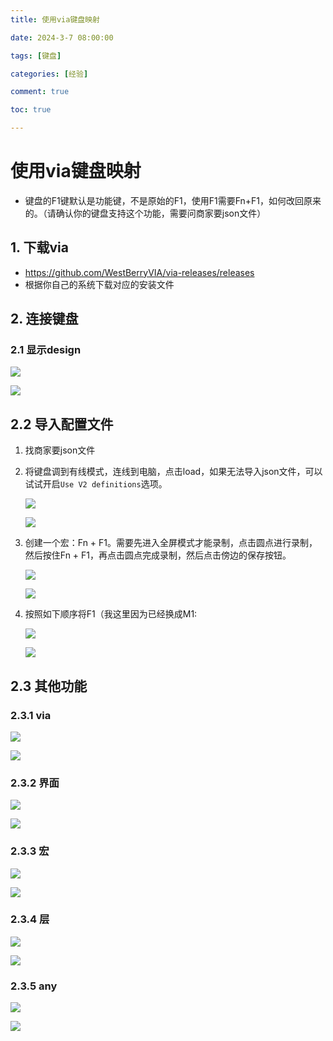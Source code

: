 ```yaml
---
title: 使用via键盘映射

date: 2024-3-7 08:00:00

tags: [键盘]

categories: [经验]

comment: true

toc: true

---
```


#
<!--more-->

# 使用via键盘映射

- 键盘的F1键默认是功能键，不是原始的F1，使用F1需要Fn+F1，如何改回原来的。（请确认你的键盘支持这个功能，需要问商家要json文件）

## 1. 下载via

- https://github.com/WestBerryVIA/via-releases/releases
- 根据你自己的系统下载对应的安装文件

## 2. 连接键盘

### 2.1 显示design

![](D:/blog/themes/yilia/source/img/experience/keyboard/1.png)

![](img/experience/keyboard/1.png)

## 2.2 导入配置文件

1. 找商家要json文件

2. 将键盘调到有线模式，连线到电脑，点击load，如果无法导入json文件，可以试试开启`Use V2 definitions`选项。

   ![](D:/blog/themes/yilia/source/img/experience/keyboard/2.png)

   ![](img/experience/keyboard/2.png)

3. 创建一个宏：Fn + F1。需要先进入全屏模式才能录制，点击圆点进行录制，然后按住Fn + F1，再点击圆点完成录制，然后点击傍边的保存按钮。

   ![](D:/blog/themes/yilia/source/img/experience/keyboard/3.png)

   ![](img/experience/keyboard/3.png)

4. 按照如下顺序将F1（我这里因为已经换成M1:

   ![](D:/blog/themes/yilia/source/img/experience/keyboard/4.png)

   ![](img/experience/keyboard/4.png)

## 2.3 其他功能

### 2.3.1 via

![](D:/blog/themes/yilia/source/img/experience/keyboard/5.png)

![](img/experience/keyboard/5.png)

### 2.3.2 界面

![](D:/blog/themes/yilia/source/img/experience/keyboard/6.png)

![](img/experience/keyboard/6.png)

### 2.3.3 宏

![](D:/blog/themes/yilia/source/img/experience/keyboard/7.png)

![](img/experience/keyboard/7.png)

### 2.3.4 层

![](D:/blog/themes/yilia/source/img/experience/keyboard/8.png)

![](img/experience/keyboard/8.png)

### 2.3.5 any

![](D:/blog/themes/yilia/source/img/experience/keyboard/9.png)

![](img/experience/keyboard/9.png)